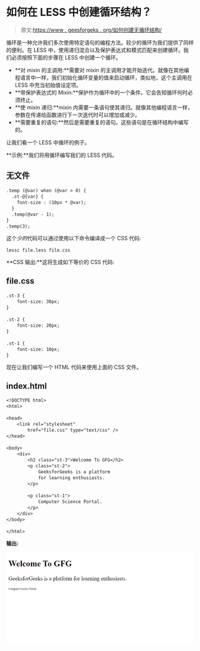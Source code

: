 # 如何在 LESS 中创建循环结构？

> 原文:[https://www . geesforgeks . org/如何创建无循环结构/](https://www.geeksforgeeks.org/how-to-create-a-loop-structure-in-less/)

循环是一种允许我们多次使用特定语句的编程方法。较少的循环为我们提供了同样的便利。在 LESS 中，使用递归混合以及保护表达式和模式匹配来创建循环。我们必须按照下面的步骤在 LESS 中创建一个循环。

*   **对 mixin 的主调用:**需要对 mixin 的主调用才能开始迭代。就像在其他编程语言中一样，我们初始化循环变量的值来启动循环，类似地，这个主调用在 LESS 中充当初始值设定项。
*   **带保护表达式的 Mixin:**保护作为循环中的一个条件。它会告知循环何时必须终止。
*   **使 mixin 递归:**mixin 内需要一条语句使其递归。就像其他编程语言一样，参数在传递给函数进行下一次迭代时可以增加或减少。
*   **需要重复的语句:**然后是需要重复的语句。这些语句是在循环结构中编写的。

让我们看一个 LESS 中循环的例子。

**示例:**我们将用循环编写我们的 LESS 代码。

## 无文件

```
.temp (@var) when (@var > 0) {
  .st-@{var} {
    font-size : (10px * @var);
  }
  .temp(@var - 1);
}
.temp(3);
```

这个*少的*代码可以通过使用以下命令编译成一个 CSS 代码:

```
lessc file.less file.css
```

**CSS 输出:**这将生成如下等价的 CSS 代码:

## file.css

```
.st-3 {
    font-size: 30px;
}

.st-2 {
    font-size: 20px;
}

.st-1 {
    font-size: 10px;
}
```

现在让我们编写一个 HTML 代码来使用上面的 CSS 文件。

## index.html

```
<!DOCTYPE html>
<html>

<head>
    <link rel="stylesheet" 
        href="file.css" type="text/css" />
</head>

<body>
    <div>
        <h2 class="st-3">Welcome To GFG</h2>
        <p class="st-2">
            GeeksforGeeks is a platform
            for learning enthusiasts.
        </p>

        <p class="st-1">
            Computer Science Portal.
        </p>
    </div>
</body>

</html>
```

**输出:**

![](img/7f1999a956384fcf5fd0082bec67ddce.png)